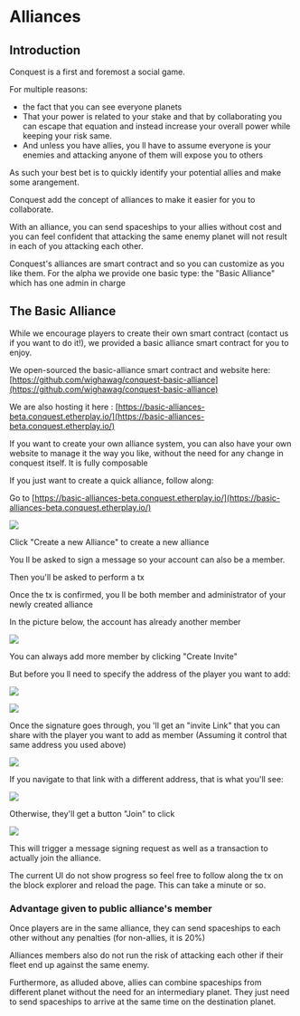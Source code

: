 # Alliances

## Introduction

Conquest is a first and foremost a social game.

For multiple reasons:

* the fact that you can see everyone planets&#x20;
* That your power is related to your stake and that by collaborating you can escape that equation and instead increase your overall power while keeping your risk same.&#x20;
* And unless you have allies, you ll have to assume everyone is your enemies and attacking anyone of them will expose you to others

As such your best bet is to quickly identify your potential allies and make some arangement.

Conquest add the concept of alliances to make it easier for you to collaborate.

With an alliance, you can send spaceships to your allies without cost and you can feel confident that attacking the same enemy planet will not result in each of you attacking each other.

Conquest's alliances are smart contract and so you can customize as you like them. For the alpha we provide one basic type: the "Basic Alliance" which has one admin in charge&#x20;

## The Basic Alliance

While we encourage players to create their own smart contract (contact us if you want to do it!), we provided a basic alliance smart contract for you to enjoy.

We open-sourced the basic-alliance smart contract and website here: [https://github.com/wighawag/conquest-basic-alliance](https://github.com/wighawag/conquest-basic-alliance)

We are also hosting it here : [https://basic-alliances-beta.conquest.etherplay.io/](https://basic-alliances-beta.conquest.etherplay.io/)

If you want to create your own alliance system, you can also have your own website to manage it the way you like, without the need for any change in conquest itself. It is fully composable



If you just want to create a quick alliance, follow along:

Go to  [https://basic-alliances-beta.conquest.etherplay.io/](https://basic-alliances-beta.conquest.etherplay.io/)

![](../.gitbook/assets/alliance\_000.png)

Click "Create a new Alliance" to create a new alliance

You ll be asked to sign a message so your account can also be a member.

Then you'll be asked to perform a tx

Once the tx is confirmed, you ll be both member and administrator of your newly created alliance

In the picture below, the account has already another member

![](../.gitbook/assets/alliance\_001.png)

You can always add more member by clicking "Create Invite"

But before you ll need to specify the address of the player you want to add:

![](../.gitbook/assets/alliance\_002.png)

![](../.gitbook/assets/alliance\_003.png)

Once the signature goes through, you 'll get an "invite Link" that you can share with the player you want to add as member (Assuming it control that same address you used above)

![](../.gitbook/assets/2022-03-22\_1920x1080\_108.png)

If you navigate to that link with a different address, that is what you'll see:

![](../.gitbook/assets/alliance\_004.png)

Otherwise, they'll get a button "Join" to click

![](../.gitbook/assets/alliance\_005.png)

This will trigger a message signing request as well as a transaction to actually join the alliance.&#x20;

The current UI do not show progress so feel free to follow along the tx on the block explorer and reload the page. This can take a minute or so.



### Advantage given to public alliance's member

Once players are in the same alliance, they can send spaceships to each other without any penalties (for non-allies, it is 20%)

Alliances members also do not run the risk of attacking each other if their fleet end up against the same enemy.

Furthermore, as alluded above, allies can combine spaceships from different planet without the need for an intermediary planet. They just need to send spaceships to arrive at the same time on the destination planet.
